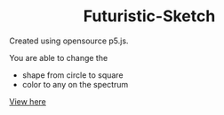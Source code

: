<h1 align=center> Futuristic-Sketch</h1>

Created using opensource p5.js. 

You are able to change the
- shape from circle to square 
- color to any on the spectrum

[View here](https://editor.p5js.org/melanielaporte/full/zDieMyWnN)
